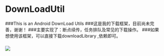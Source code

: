 # DownLoadUtil
###This is an Android DownLoad Utils
###这是我的下载框架，目前尚未完善，谢谢！
###主要实现了：断点续传，任务排队及常见的下载操作。
###如果想使用该框架，可以直接下载downloadLibrary ,依赖即可。
### ![](https://github.com/Davidrou/DownLoadUtil/raw/master/show.gif)
